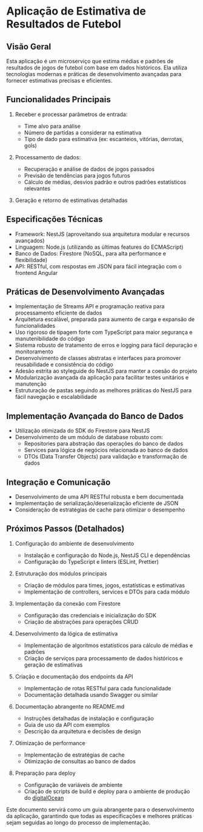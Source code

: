 # Aplicação de Estimativa de Resultados de Futebol

## Visão Geral
Esta aplicação é um microserviço que estima médias e padrões de resultados de jogos de futebol com base em dados históricos. Ela utiliza tecnologias modernas e práticas de desenvolvimento avançadas para fornecer estimativas precisas e eficientes.

## Funcionalidades Principais
1. Receber e processar parâmetros de entrada:
   - Time alvo para análise
   - Número de partidas a considerar na estimativa
   - Tipo de dado para estimativa (ex: escanteios, vitórias, derrotas, gols)

2. Processamento de dados:
   - Recuperação e análise de dados de jogos passados
   - Previsão de tendências para jogos futuros
   - Cálculo de médias, desvios padrão e outros padrões estatísticos relevantes

3. Geração e retorno de estimativas detalhadas

## Especificações Técnicas
- Framework: NestJS (aproveitando sua arquitetura modular e recursos avançados)
- Linguagem: Node.js (utilizando as últimas features do ECMAScript)
- Banco de Dados: Firestore (NoSQL, para alta performance e flexibilidade)
- API: RESTful, com respostas em JSON para fácil integração com o frontend Angular

## Práticas de Desenvolvimento Avançadas
- Implementação de Streams API e programação reativa para processamento eficiente de dados
- Arquitetura escalável, preparada para aumento de carga e expansão de funcionalidades
- Uso rigoroso de tipagem forte com TypeScript para maior segurança e manutenibilidade do código
- Sistema robusto de tratamento de erros e logging para fácil depuração e monitoramento
- Desenvolvimento de classes abstratas e interfaces para promover reusabilidade e consistência do código
- Adesão estrita ao styleguide do NestJS para manter a coesão do projeto
- Modularização avançada da aplicação para facilitar testes unitários e manutenção
- Estruturação de pastas seguindo as melhores práticas do NestJS para fácil navegação e escalabilidade

## Implementação Avançada do Banco de Dados
- Utilização otimizada do SDK do Firestore para NestJS
- Desenvolvimento de um módulo de database robusto com:
  - Repositories para abstração das operações do banco de dados
  - Services para lógica de negócios relacionada ao banco de dados
  - DTOs (Data Transfer Objects) para validação e transformação de dados

## Integração e Comunicação
- Desenvolvimento de uma API RESTful robusta e bem documentada
- Implementação de serialização/deserialização eficiente de JSON
- Consideração de estratégias de cache para otimizar o desempenho

## Próximos Passos (Detalhados)
1. Configuração do ambiente de desenvolvimento
   - Instalação e configuração do Node.js, NestJS CLI e dependências
   - Configuração do TypeScript e linters (ESLint, Prettier)

2. Estruturação dos módulos principais
   - Criação de módulos para times, jogos, estatísticas e estimativas
   - Implementação de controllers, services e DTOs para cada módulo

3. Implementação da conexão com Firestore
   - Configuração das credenciais e inicialização do SDK
   - Criação de abstrações para operações CRUD

4. Desenvolvimento da lógica de estimativa
   - Implementação de algoritmos estatísticos para cálculo de médias e padrões
   - Criação de serviços para processamento de dados históricos e geração de estimativas

5. Criação e documentação dos endpoints da API
   - Implementação de rotas RESTful para cada funcionalidade
   - Documentação detalhada usando Swagger ou similar

6. Documentação abrangente no README.md
   - Instruções detalhadas de instalação e configuração
   - Guia de uso da API com exemplos
   - Descrição da arquitetura e decisões de design

7. Otimização de performance
   - Implementação de estratégias de cache
   - Otimização de consultas ao banco de dados

8. Preparação para deploy
   - Configuração de variáveis de ambiente
   - Criação de scripts de build e deploy para o ambiente de produção do [digitalOcean](https://www.digitalocean.com/)

Este documento servirá como um guia abrangente para o desenvolvimento da aplicação, garantindo que todas as especificações e melhores práticas sejam seguidas ao longo do processo de implementação.
